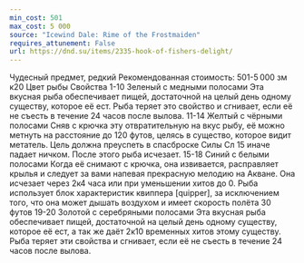 ```yaml
---
min_cost: 501
max_cost: 5 000
source: "Icewind Dale: Rime of the Frostmaiden"
requires_attunement: False
url: https://dnd.su/items/2335-hook-of-fishers-delight/
---
```


Чудесный предмет, редкий
Рекомендованная стоимость: 501-5 000 зм
к20
Цвет рыбы
Свойства
1-10
Зеленый с медными полосами
Эта вкусная рыба обеспечивает пищей, достаточной на целый день одному существу, которое её ест. Рыба теряет это свойство и сгнивает, если её не съесть в течение 24 часов после вылова.
11-14
Желтый с чёрными полосами
Сняв с крючка эту отвратительную на вкус рыбу, её можно метнуть на расстояние до 120 футов, целясь в существо, которое видит метатель. Цель должна преуспеть в спасброске Силы Сл 15 иначе падает ничком. После этого рыба исчезает.
15-18
Синий с белыми полосами
Когда её снимают с крючка, она извивается, расправляет крылья и следует за вами напевая прекрасную мелодию на Акване. Она исчезает через 2к4 часа или при уменьшении хитов до 0. Рыба использует блок характеристик квиппера [quipper], за исключением того, что она может дышать воздухом и имеет скорость полёта 30 футов
19-20
Золотой с серебряными полосами
Эта вкусная рыба обеспечивает пищей, достаточной на целый день одному существу, которое её ест, а так же даёт 2к10 временных хитов этому существу. Рыба теряет эти свойства и сгнивает, если её не съесть в течение 24 часов после вылова.